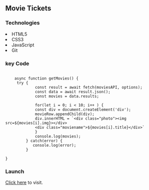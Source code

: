 <h2>Movie Tickets</h2>

<h3>Technologies</h3>
<li>HTML5</li>
<li>CSS3</li>
<li>JavaScript</li>
<li>Git</li>

<h3>key Code</h3>

```

    async function getMovies() {
     try {
             const result = await fetch(moviesAPI, options);
             const data = await result.json();
             const movies = data.results;

             for(let i = 0; i < 10; i++ ) {
             const div = document.createElement('div');
             movieRow.appendChild(div);
             div.innerHTML = `<div class="photo"><img src=${movies[i].img}></div> 
             <div class="moviename">${movies[i].title}</div>`
             }
             console.log(movies);
         } catch(error) {
            console.log(error);
         }

}
```

<h3>Launch</h3>
<a href="https://bricklai.github.io/Introduction-To-React-Assignment1/">Click here</a> to visit.

